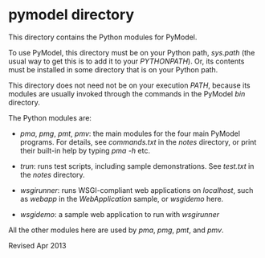 
pymodel directory
=================

This directory contains the Python modules for PyModel.

To use PyModel, this directory must be on your Python path, *sys.path*
(the usual way to get this is to add it to your *PYTHONPATH*).  Or, its
contents must be installed in some directory that is on your Python
path.

This directory does not need not be on your execution *PATH*, because
its modules are usually invoked through the commands in the PyModel
*bin* directory.

The Python modules are:

- *pma*, *pmg*, *pmt*, *pmv*: the main modules for the four main
   PyModel programs.  For details, see *commands.txt* in the *notes* 
   directory, or print their built-in help by typing *pma -h* etc.

- *trun*: runs test scripts, including sample demonstrations.  See
   *test.txt* in the *notes* directory.

- *wsgirunner*: runs WSGI-compliant web applications on *localhost*,
  such as *webapp* in the *WebApplication* sample, or *wsgidemo* here.
  
- *wsgidemo*: a sample web application to run with *wsgirunner*

All the other modules here are used by *pma*, *pmg*, *pmt*, and *pmv*.


Revised Apr 2013
